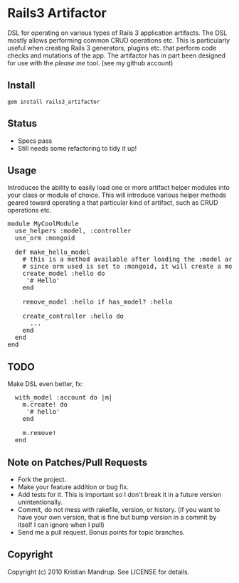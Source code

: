 # Rails3 Artifactor

DSL for operating on various types of Rails 3 application artifacts. The DSL mostly allows performing common CRUD operations etc.
This is particularly useful when creating Rails 3 generators, plugins etc. that perform code checks and mutations of the app.
The artifactor has in part been designed for use with the *please me* tool. (see my github account)

## Install

<code>gem install rails3_artifactor</code>

## Status

* Specs pass
* Still needs some refactoring to tidy it up!

## Usage

Introduces the ability to easily load one or more artifact helper modules into your class or module of choice.
This will introduce various helper methods geared toward operating a that particular kind of artifact, such as CRUD operations etc.

<pre>
module MyCoolModule  
  use_helpers :model, :controller
  use_orm :mongoid
  
  def make_hello_model  
    # this is a method available after loading the :model artifact helper
    # since orm used is set to :mongoid, it will create a mongoid model file
    create_model :hello do
     '# Hello'
    end
    
    remove_model :hello if has_model? :hello
    
    create_controller :hello do
      ...
    end
  end
end
</pre>

## TODO

Make DSL even better, fx:
<pre>
  with_model :account do |m|
    m.create! do
     '# hello'
    end
    
    m.remove!    
  end
</pre>

## Note on Patches/Pull Requests
 
* Fork the project.
* Make your feature addition or bug fix.
* Add tests for it. This is important so I don't break it in a
  future version unintentionally.
* Commit, do not mess with rakefile, version, or history.
  (if you want to have your own version, that is fine but bump version in a commit by itself I can ignore when I pull)
* Send me a pull request. Bonus points for topic branches.

## Copyright

Copyright (c) 2010 Kristian Mandrup. See LICENSE for details.
